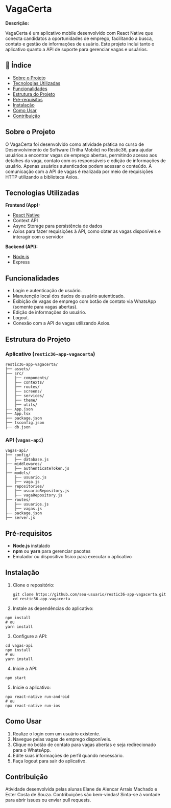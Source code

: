 # VagaCerta

**Descrição:**  

VagaCerta é um aplicativo mobile desenvolvido com React Native que conecta candidatos a oportunidades de emprego, facilitando a busca, contato e gestão de informações de usuário. Este projeto inclui tanto o aplicativo quanto a API de suporte para gerenciar vagas e usuários.


## 📝 Índice

- [Sobre o Projeto](#sobre-o-projeto)
- [Tecnologias Utilizadas](#tecnologias-utilizadas)
- [Funcionalidades](#funcionalidades)
- [Estrutura do Projeto](#estrutura-do-projeto)
- [Pré-requisitos](#pré-requisitos)
- [Instalação](#instalação)
- [Como Usar](#como-usar)
- [Contribuição](#contribuição)

## Sobre o Projeto

O VagaCerta foi desenvolvido como atividade prática no curso de Desenvolvimento de Software (Trilha Mobile) no Restic36, para ajudar usuários a encontrar vagas de emprego abertas, permitindo acesso aos detalhes da vaga, contato com os responsáveis e edição de informações de usuário. Apenas usuários autenticados podem acessar o conteúdo. A comunicação com a API de vagas é realizada por meio de requisições HTTP utilizando a biblioteca Axios.

## Tecnologias Utilizadas

**Frontend (App):**
- [React Native](https://reactnative.dev/)
- Context API
- Async Storage para persistência de dados
- Axios para fazer requisições à API, como obter as vagas disponíveis e interagir com o servidor

**Backend (API):**
- [Node.js](https://nodejs.org/)
- Express

## Funcionalidades

- Login e autenticação de usuário.
- Manutenção local dos dados do usuário autenticado.
- Exibição de vagas de emprego com botão de contato via WhatsApp (somente para vagas abertas).
- Edição de informações do usuário.
- Logout.
- Conexão com a API de vagas utilizando Axios.


## Estrutura do Projeto

### Aplicativo (`restic36-app-vagacerta`)

```
restic36-app-vagacerta/
├── assets/
├── src/
│   ├── components/
│   ├── contexts/
│   ├── routes/
│   ├── screens/
│   ├── services/
│   ├── theme/
│   ├── utils/
├── App.json
├── App.tsx
├── package.json
├── tsconfig.json
├── db.json
```

### API (`vagas-api`)
```
vagas-api/
├── config/
│   ├── database.js
├── middlewares/
│   ├── authenticateToken.js
├── models/
│   ├── usuario.js
│   ├── vaga.js
├── repositories/
│   ├── usuarioRepository.js
│   ├── vagaRepository.js
├── routes/
│   ├── usuarios.js
│   ├── vagas.js
├── package.json
├── server.js
```


## Pré-requisitos

- **Node.js** instalado
- **npm** ou **yarn** para gerenciar pacotes
- Emulador ou dispositivo físico para executar o aplicativo

## Instalação

1. Clone o repositório:
   ```
   git clone https://github.com/seu-usuario/restic36-app-vagacerta.git
   cd restic36-app-vagacerta
   ```

2. Instale as dependências do aplicativo:
```
npm install
# ou
yarn install
```

3. Configure a API:
```
cd vagas-api
npm install
# ou
yarn install
```

4. Inicie a API:
```
npm start
```

5. Inicie o aplicativo:
```
npx react-native run-android
# ou
npx react-native run-ios
```

## Como Usar

1. Realize o login com um usuário existente.
2. Navegue pelas vagas de emprego disponíveis.
3. Clique no botão de contato para vagas abertas e seja redirecionado para o WhatsApp.
4. Edite suas informações de perfil quando necessário.
5. Faça logout para sair do aplicativo.

## Contribuição
Atividade desenvolvida pelas alunas Elane de Alencar Arrais Machado e Ester Costa de Souza.
Contribuições são bem-vindas! Sinta-se à vontade para abrir issues ou enviar pull requests.
